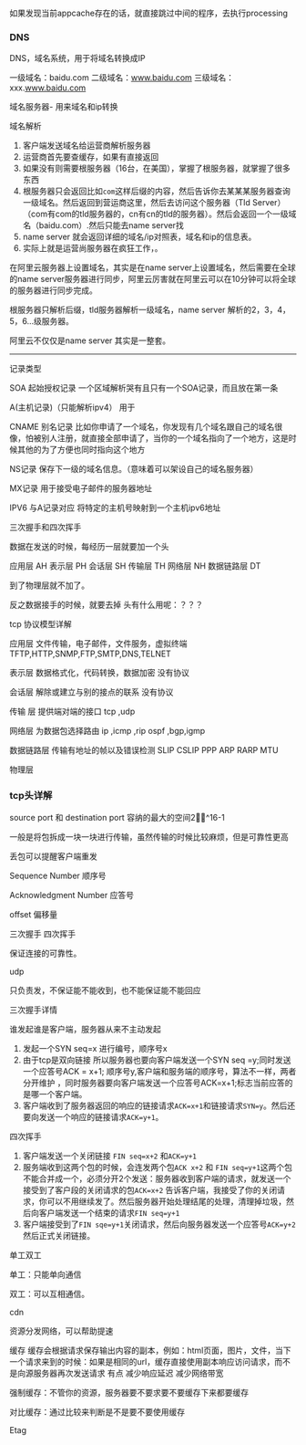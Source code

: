 ### 
如果发现当前appcache存在的话，就直接跳过中间的程序，去执行processing

### DNS
DNS，域名系统，用于将域名转换成IP

一级域名：baidu.com
二级域名：www.baidu.com
三级域名：xxx.www.baidu.com

域名服务器- 用来域名和ip转换

域名解析

1. 客户端发送域名给运营商解析服务器
2. 运营商首先要查缓存，如果有直接返回
3. 如果没有则需要根服务器（16台，在美国），掌握了根服务器，就掌握了很多东西
4. 根服务器只会返回比如`com`这样后缀的内容，然后告诉你去某某某服务器查询一级域名。然后返回到营运商这里，然后去访问这个服务器（Tld Server）（com有com的tld服务器的，cn有cn的tld的服务器）。然后会返回一个一级域名（baidu.com）.然后只能去name server找
5. name server 就会返回详细的域名/ip对照表，域名和ip的信息表。
6. 实际上就是运营尚服务器在疯狂工作，。

在阿里云服务器上设置域名，其实是在name server上设置域名，然后需要在全球的name server服务器进行同步，阿里云厉害就在阿里云可以在10分钟可以将全球的服务器进行同步完成。

根服务器只解析后缀，tld服务器解析一级域名，name server 解析的2，3，4，5，6...级服务器。

阿里云不仅仅是name server 其实是一整套。


----
记录类型

SOA 起始授权记录  一个区域解析哭有且只有一个SOA记录，而且放在第一条

A(主机记录)（只能解析ipv4） 用于

CNAME 别名记录    比如你申请了一个域名，你发现有几个域名跟自己的域名很像，怕被别人注册，就直接全部申请了，当你的一个域名指向了一个地方，这是时候其他的为了方便也同时指向这个地方

NS记录  保存下一级的域名信息。（意味着可以架设自己的域名服务器）

MX记录    用于接受电子邮件的服务器地址


IPV6  与A记录对应 将特定的主机号映射到一个主机ipv6地址


三次握手和四次挥手

数据在发送的时候，每经历一层就要加一个头

应用层  AH
表示层  PH
会话层  SH
传输层  TH
网络层  NH
数据链路层 DT

到了物理层就不加了。

反之数据接手的时候，就要去掉
头有什么用呢：？？？



tcp 协议模型详解

应用层              文件传输，电子邮件，文件服务，虚拟终端       TFTP,HTTP,SNMP,FTP,SMTP,DNS,TELNET

表示层              数据格式化，代码转换，数据加密             没有协议

会话层            解除或建立与别的接点的联系                    没有协议

传输 层              提供端对端的接口                 tcp ,udp

网络层              为数据包选择路由           ip ,icmp ,rip   ospf ,bgp,igmp

数据链路层         传输有地址的帧以及错误检测     SLIP  CSLIP   PPP ARP   RARP   MTU

物理层 





### tcp头详解


source port  和  destination port  容纳的最大的空间2^16-1

一般是将包拆成一块一块进行传输，虽然传输的时候比较麻烦，但是可靠性更高

丢包可以提醒客户端重发

Sequence Number  顺序号

Acknowledgment Number  应答号

offset 偏移量


三次握手 四次挥手

保证连接的可靠性。


udp

只负责发，不保证能不能收到，也不能保证能不能回应


三次握手详情


谁发起谁是客户端，服务器从来不主动发起

1. 发起一个SYN seq=x 进行编号，顺序号x
2. 由于tcp是双向链接  所以服务器也要向客户端发送一个SYN seq =y;同时发送一个应答号ACK = x+1;   顺序号y,客户端和服务端的顺序号，算法不一样，两者分开维护 ，同时服务器要向客户端发送一个应答号ACK=x+1;标志当前应答的是哪一个客户端。
3. 客户端收到了服务器返回的响应的链接请求`ACK=x+1`和链接请求`SYN=y`。然后还要向发送一个响应的链接请求`ACK=y+1`。


四次挥手

1. 客户端发送一个关闭链接 `FIN seq=x+2` 和`ACK=y+1`
2. 服务端收到这两个包的时候，会连发两个包`ACK x+2`  和 `FIN seq=y+1`这两个包不能合并成一个，必须分开2个发送：服务器收到客户端的请求，就发送一个接受到了客户段的关闭请求的包`ACK=x+2` 告诉客户端，我接受了你的关闭请求，你可以不用继续发了。然后服务器开始处理结尾的处理，清理掉垃圾，然后向客户端发送一个结束的请求`FIN seq=y+1`
3. 客户端接受到了`FIN sqe=y+1`关闭请求，然后向服务器发送一个应答号`ACK=y+2`  然后正式关闭链接。


单工双工

单工：只能单向通信

双工：可以互相通信。



cdn

资源分发网络，可以帮助提速


缓存
缓存会根据请求保存输出内容的副本，例如：html页面，图片，文件，当下一个请求来到的时候：如果是相同的url，缓存直接使用副本响应访问请求，而不是向源服务器再次发送请求
有点
减少响应延迟
减少网络带宽


强制缓存：不管你的资源，服务器要不要求要不要缓存下来都要缓存

对比缓存：通过比较来判断是不是要不要使用缓存

Etag 


